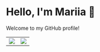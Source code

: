 # Hello, I'm Mariia 👋

Welcome to my GitHub profile!

<table align="center">
  <tbody><tr>
  <td>
  <img src="https://github-readme-stats.vercel.app/api?username=Mariia-Ann&show_icons=true&theme=dark" />
  </td>
  <td>
  <img src="https://github-readme-stats.vercel.app/api/top-langs/?username=Mariia-Ann&layout=compact&theme=dark" />
  </td>
  </tr>
</tbody></table>
